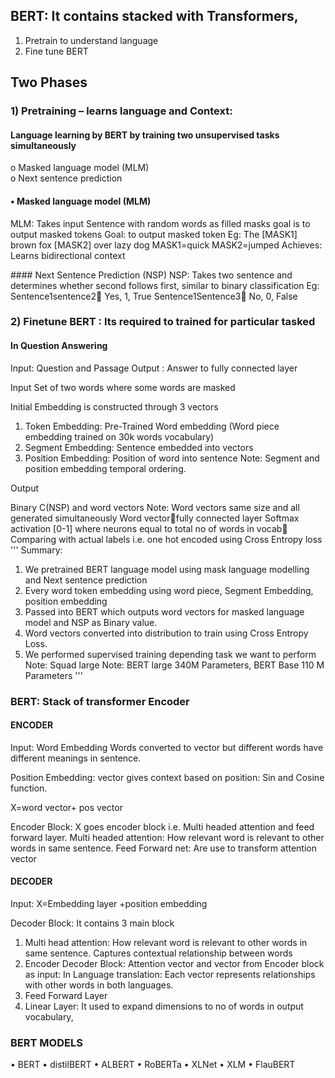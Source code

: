 ## BERT: It contains stacked with Transformers,
1)	Pretrain to understand language
2)	Fine tune BERT

## Two Phases
### 1)	Pretraining – learns language and Context:
#### Language learning by BERT by training two unsupervised tasks simultaneously 

o	Masked language model (MLM) <br>
o	Next sentence prediction
#### •	Masked language model (MLM)
<p>
MLM: Takes input Sentence with random words as filled masks goal is to output masked tokens
Goal: to output masked token
Eg: The [MASK1] brown fox [MASK2] over lazy dog
MASK1=quick
MASK2=jumped
Achieves: Learns bidirectional context
</p>
####  Next Sentence Prediction (NSP)
 NSP: Takes two sentence and determines whether second follows first, similar to binary classification
 Eg: Sentence1sentence2 Yes, 1, True
     Sentence1Sentence3 No, 0, False


### 2)	Finetune BERT : Its required to trained for particular tasked 

  #### In Question Answering 
  Input: Question and Passage 
  Output : Answer to fully connected layer


Input
Set of two words where some words are masked

Initial Embedding is constructed through 3 vectors 
1)	Token Embedding: Pre-Trained Word embedding (Word piece embedding trained on 30k words vocabulary)
2)	Segment Embedding: Sentence embedded into vectors
3)	Position Embedding: Position of word into sentence 
Note: Segment and position embedding temporal ordering.

Output 

Binary C(NSP) and word vectors
Note: Word vectors same size and all generated simultaneously
Word vectorfully connected layer Softmax activation [0-1] where neurons equal to total no of words in vocab Comparing with actual labels i.e. one hot encoded using Cross Entropy loss  
'''
Summary: 
1)	We pretrained BERT language model using mask language modelling and Next sentence prediction
2)	Every word token embedding using word piece, Segment Embedding, position embedding 
3)	Passed into BERT which outputs word vectors for masked language model and NSP as Binary value.
4)	Word vectors converted into distribution to train using Cross Entropy Loss.
5)	We performed supervised training depending task we want to perform
Note: Squad large Note: BERT large 340M Parameters, BERT Base 110 M Parameters 
'''


### BERT: Stack of transformer Encoder 

#### ENCODER
Input: 
Word Embedding
Words converted to vector but different words have different meanings in sentence.

Position Embedding: vector gives context based on position: Sin and Cosine function.

X=word vector+ pos vector 

Encoder Block:
X goes encoder block i.e.  Multi headed attention and feed forward layer.
Multi headed attention: How relevant word is relevant to other words in same sentence.
Feed Forward net: Are use to transform attention vector

#### DECODER 
Input: X=Embedding layer +position embedding 

Decoder Block:  It contains 3 main block 

1)	Multi head attention: How relevant word is relevant to other words in same sentence.
Captures contextual relationship between words
2)	Encoder Decoder Block: Attention vector and vector from Encoder block as input: 
In Language translation: Each vector represents relationships with other words in both languages. 
3)	Feed Forward Layer
4)	Linear Layer: It used to expand dimensions to no of words in output vocabulary, 
 


### BERT MODELS
•	BERT
•	distilBERT
•	ALBERT
•	RoBERTa
•	XLNet
•	XLM
•	FlauBERT

